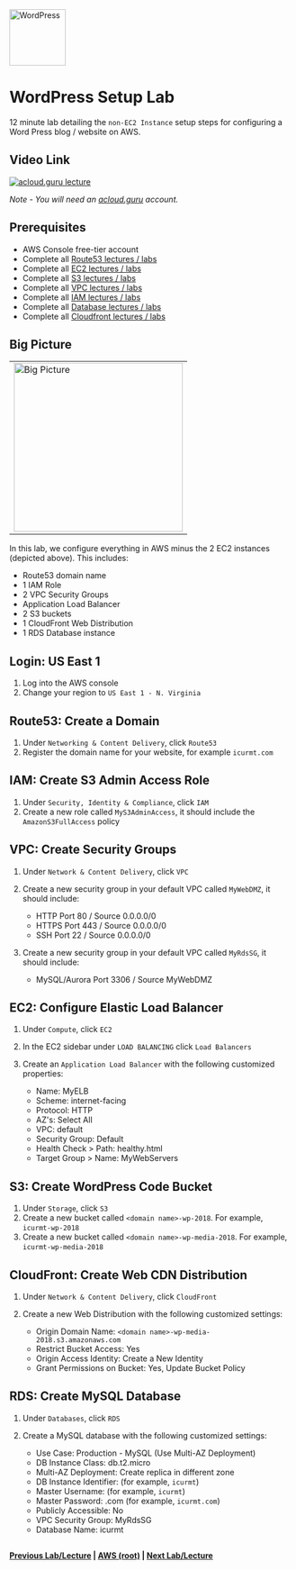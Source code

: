 <img src="https://i.imgur.com/O74efH0.png" height="100" title="WordPress" />

WordPress Setup Lab
======

12 minute lab detailing the `non-EC2 Instance` setup steps for configuring a Word Press blog / website on AWS. 
  
 
  
## Video Link

[![acloud.guru lecture](https://i.imgur.com/MJI0eMb.png)](https://acloud.guru/course/aws-certified-solutions-architect-associate/learn/wordpress/c384c88d-f29d-5a6b-301f-a1dd09aadbfa/watch)

*Note - You will need an [acloud.guru](acloud.guru) account.*


## Prerequisites

*   AWS Console free-tier account
*   Complete all [Route53 lectures / labs](../route53)
*   Complete all [EC2 lectures / labs](../ec2)
*   Complete all [S3 lectures / labs](../s3)
*   Complete all [VPC lectures / labs](../vpc)
*   Complete all [IAM lectures / labs](../iam)
*   Complete all [Database lectures / labs](../databases)
*   Complete all [Cloudfront lectures / labs](../cloudfront)

 
## Big Picture

<table>
<tr>
<td>
 <img src="https://i.imgur.com/ytDNe6P.png" width="300" title="Big Picture" />
</td>
</tr>
</table>


In this lab, we configure everything in AWS minus the 2 EC2 instances (depicted above).  This includes:

  * Route53 domain name
  * 1 IAM Role 
  * 2 VPC Security Groups
  * Application Load Balancer
  * 2 S3 buckets
  * 1 CloudFront Web Distribution
  * 1 RDS Database instance


## Login: US East 1 

1.  Log into the AWS console
2.  Change your region to `US East 1 - N. Virginia` 


## Route53: Create a Domain

1. Under `Networking & Content Delivery`, click `Route53`
2. Register the domain name for your website, for example `icurmt.com`


## IAM: Create S3 Admin Access Role

1. Under `Security, Identity & Compliance`, click `IAM`
2. Create a new role called `MyS3AdminAccess`, it should include the `AmazonS3FullAccess` policy 


## VPC: Create Security Groups

1.  Under `Network & Content Delivery`, click `VPC`
2.  Create a new security group in your default VPC called `MyWebDMZ`, it should include:
    
    * HTTP Port 80 / Source 0.0.0.0/0
    * HTTPS Port 443 / Source 0.0.0.0/0
    * SSH Port 22 / Source 0.0.0.0/0

3.  Create a new security group in your default VPC called `MyRdsSG`, it should include:
    
    * MySQL/Aurora Port 3306 / Source MyWebDMZ
    

## EC2: Configure Elastic Load Balancer

1.  Under `Compute`, click `EC2`
2.  In the EC2 sidebar under `LOAD BALANCING` click `Load Balancers`
3.  Create an `Application Load Balancer` with the following customized properties:

    * Name: MyELB
    * Scheme: internet-facing
    * Protocol: HTTP
    * AZ's: Select All 
    * VPC: default
    * Security Group: Default
    * Health Check > Path: healthy.html
    * Target Group > Name: MyWebServers
    

## S3: Create WordPress Code Bucket

1.  Under `Storage`, click `S3`
2.  Create a new bucket called `<domain name>-wp-2018`. For example, `icurmt-wp-2018`
3.  Create a new bucket called `<domain name>-wp-media-2018`. For example, `icurmt-wp-media-2018`


## CloudFront: Create Web CDN Distribution

1.  Under `Network & Content Delivery`, click `CloudFront`
2.  Create a new Web Distribution with the following customized settings:
  
    * Origin Domain Name: `<domain name>-wp-media-2018.s3.amazonaws.com`
    * Restrict Bucket Access: Yes
    * Origin Access Identity: Create a New Identity
    * Grant Permissions on Bucket: Yes, Update Bucket Policy
    

## RDS: Create MySQL Database

1.  Under `Databases`, click `RDS`
2.  Create a MySQL database with the following customized settings:

    * Use Case: Production - MySQL (Use Multi-AZ Deployment)
    * DB Instance Class: db.t2.micro
    * Multi-AZ Deployment: Create replica in different zone
    * DB Instance Identifier: <domain name> (for example, `icurmt`)
    * Master Username: <domain name> (for example, `icurmt`)
    * Master Password: <domain name>.com (for example, `icurmt.com`)
    * Publicly Accessible: No
    * VPC Security Group: MyRdsSG
    * Database Name: icurmt


## 

**[Previous Lab/Lecture](../apps/apps-exam-tips.md) | [AWS (root)](../readme.adoc) | [Next Lab/Lecture](wp-setup-lab.md)**
